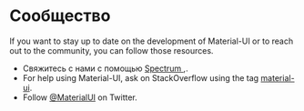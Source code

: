 # Сообщество

<p class="description">If you want to stay up to date on the development of Material-UI or to reach out to the community, you can follow those resources.</p>

- Свяжитесь с нами с помощью [ Spectrum ](https://spectrum.chat/material-ui),.
- For help using Material-UI, ask on StackOverflow using the tag [material-ui](https://stackoverflow.com/questions/tagged/material-ui).
- Follow [@MaterialUI](https://twitter.com/MaterialUI) on Twitter.